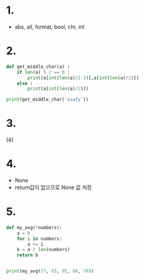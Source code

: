 # 1.

- abs, all, format, bool, chr, int

# 2.

```python
def get_middle_char(a) :
    if len(a) % 2 == 0 :
        print(a[int(len(a)/2-1)],a[int(len(a)/2)])
    else :
        print(a[int(len(a)/2)])

print(get_middle_char('ssafy'))
```



# 3.

(4)



# 4.

- None
- return값이 없으므로 None 값 저장



# 5.

```python
def my_avg(*numbers):
    a = 0
    for i in numbers:
        a += i
    b = a / len(numbers)
    return b


print(my_avg(77, 83, 95, 80, 70))
```
